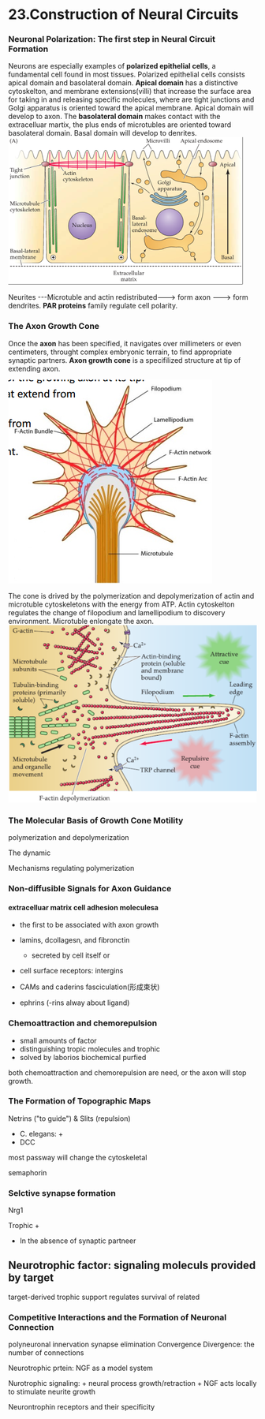 # 23.Construction of Neural Circuits

### Neuronal Polarization: The first step in Neural Circuit Formation
Neurons are especially examples of **polarized epithelial cells**, a fundamental
cell found in most tissues. Polarized epithelial cells consists apical domain
and basolateral domain. **Apical domain** has a distinctive cytoskelton, and membrane
extensions(villi) that increase the surface area for taking in and releasing
specific molecules, where are tight junctions and Golgi apparatus is oriented
toward the apical membrane. Apical domain will develop to axon. The **basolateral domain**
makes contact with the extracelluar martix, the plus ends of microtubles are
oriented toward basolateral domain. Basal domain will develop to denrites.
![](assets/markdown-img-paste-20180316114731987.png)

Neurites ---Microtuble and actin redistributed---> form axon ---> form dendrites.
**PAR proteins** family regulate cell polarity.


### The Axon Growth Cone
Once the **axon** has been specified, it navigates over millimeters or even
centimeters, throught complex embryonic terrain, to find appropriate synaptic
partners. **Axon growth cone** is a specifilized structure at tip of extending
axon.

![](assets/markdown-img-paste-20180316115321110.png)

The cone is drived by the polymerization and depolymerization of actin and
microtuble cytoskeletons with the energy from ATP. Actin cytoskelton regulates
the change of filopodium and lamellipodium to discovery environment. Microtuble
enlongate the axon.
![](assets/markdown-img-paste-20180316115437781.png)


### The Molecular Basis of Growth Cone Motility
polymerization and depolymerization

The dynamic

Mechanisms regulating polymerization


### Non-diffusible Signals for Axon Guidance


#### extracelluar matrix cell adhesion moleculesa
+ the first to be associated with axon growth
+ lamins, dcollagesn, and fibronctin
	+ secreted by cell itself or
+ cell surface receptors: intergins
+ CAMs and caderins fasciculation(形成束状)

+ ephrins  (-rins alway about ligand)

### Chemoattraction and chemorepulsion

+ small amounts of factor
+ distinguishing tropic molecules and trophic
+ solved by laborios biochemical purfied

both chemoattraction and chemorepulsion are need, or the axon will stop
growth.


### The Formation of Topographic Maps 
 Netrins ("to guide") & Slits (repulsion)
+ C. elegans:
	+
+ DCC

most passway will change the cytoskeletal

semaphorin

### Selctive synapse formation

Nrg1

Trophic
+
+ In the absence of synaptic partneer

## Neurotrophic factor: signaling moleculs provided by target

target-derived trophic support regulates survival of related

### Competitive Interactions and the Formation of Neuronal Connection
polyneuronal innervation
synapse elimination
Convergence
Divergence: the number of connections

Neurotrophic prtein: NGF as a model system

Nurotrophic signaling:
	+ neural process growth/retraction
	+ NGF acts locally to stimulate neurite growth

Neurontrophin receptors and their specificity
